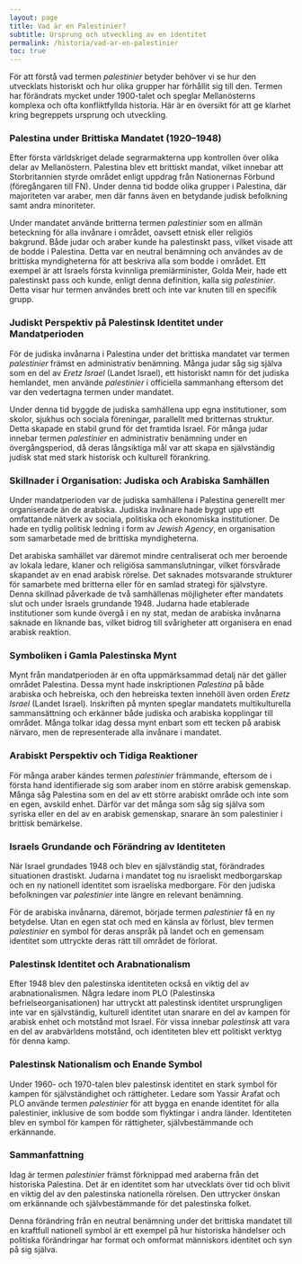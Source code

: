 ```yaml
---
layout: page
title: Vad är en Palestinier?
subtitle: Ursprung och utveckling av en identitet
permalink: /historia/vad-ar-en-palestinier
toc: true
---
```


För att förstå vad termen *palestinier* betyder behöver vi se hur den utvecklats historiskt och hur olika grupper har förhållit sig till den. Termen har förändrats mycket under 1900-talet och speglar Mellanösterns komplexa och ofta konfliktfyllda historia. Här är en översikt för att ge klarhet kring begreppets ursprung och utveckling.

### Palestina under Brittiska Mandatet (1920–1948)

Efter första världskriget delade segrarmakterna upp kontrollen över olika delar av Mellanöstern. Palestina blev ett brittiskt mandat, vilket innebar att Storbritannien styrde området enligt uppdrag från Nationernas Förbund (föregångaren till FN). Under denna tid bodde olika grupper i Palestina, där majoriteten var araber, men där fanns även en betydande judisk befolkning samt andra minoriteter.

Under mandatet använde britterna termen *palestinier* som en allmän beteckning för alla invånare i området, oavsett etnisk eller religiös bakgrund. Både judar och araber kunde ha palestinskt pass, vilket visade att de bodde i Palestina. Detta var en neutral benämning och användes av de brittiska myndigheterna för att beskriva alla som bodde i området. Ett exempel är att Israels första kvinnliga premiärminister, Golda Meir, hade ett palestinskt pass och kunde, enligt denna definition, kalla sig *palestinier*. Detta visar hur termen användes brett och inte var knuten till en specifik grupp.

### Judiskt Perspektiv på Palestinsk Identitet under Mandatperioden

För de judiska invånarna i Palestina under det brittiska mandatet var termen *palestinier* främst en administrativ benämning. Många judar såg sig själva som en del av *Eretz Israel* (Landet Israel), ett historiskt namn för det judiska hemlandet, men använde *palestinier* i officiella sammanhang eftersom det var den vedertagna termen under mandatet.

Under denna tid byggde de judiska samhällena upp egna institutioner, som skolor, sjukhus och sociala föreningar, parallellt med britternas struktur. Detta skapade en stabil grund för det framtida Israel. För många judar innebar termen *palestinier* en administrativ benämning under en övergångsperiod, då deras långsiktiga mål var att skapa en självständig judisk stat med stark historisk och kulturell förankring.

### Skillnader i Organisation: Judiska och Arabiska Samhällen

Under mandatperioden var de judiska samhällena i Palestina generellt mer organiserade än de arabiska. Judiska invånare hade byggt upp ett omfattande nätverk av sociala, politiska och ekonomiska institutioner. De hade en tydlig politisk ledning i form av *Jewish Agency*, en organisation som samarbetade med de brittiska myndigheterna.

Det arabiska samhället var däremot mindre centraliserat och mer beroende av lokala ledare, klaner och religiösa sammanslutningar, vilket försvårade skapandet av en enad arabisk rörelse. Det saknades motsvarande strukturer för samarbete med britterna eller för en samlad strategi för självstyre. Denna skillnad påverkade de två samhällenas möjligheter efter mandatets slut och under Israels grundande 1948. Judarna hade etablerade institutioner som kunde övergå i en ny stat, medan de arabiska invånarna saknade en liknande bas, vilket bidrog till svårigheter att organisera en enad arabisk reaktion.

### Symboliken i Gamla Palestinska Mynt

Mynt från mandatperioden är en ofta uppmärksammad detalj när det gäller området Palestina. Dessa mynt hade inskriptionen *Palestina* på både arabiska och hebreiska, och den hebreiska texten innehöll även orden *Eretz Israel* (Landet Israel). Inskriften på mynten speglar mandatets multikulturella sammansättning och erkänner både judiska och arabiska kopplingar till området. Många tolkar idag dessa mynt enbart som ett tecken på arabisk närvaro, men de representerade alla invånare i mandatet.

### Arabiskt Perspektiv och Tidiga Reaktioner

För många araber kändes termen *palestinier* främmande, eftersom de i första hand identifierade sig som araber inom en större arabisk gemenskap. Många såg Palestina som en del av ett större arabiskt område och inte som en egen, avskild enhet. Därför var det många som såg sig själva som syriska eller en del av en arabisk gemenskap, snarare än som palestinier i brittisk bemärkelse.

### Israels Grundande och Förändring av Identiteten

När Israel grundades 1948 och blev en självständig stat, förändrades situationen drastiskt. Judarna i mandatet tog nu israeliskt medborgarskap och en ny nationell identitet som israeliska medborgare. För den judiska befolkningen var *palestinier* inte längre en relevant benämning.

För de arabiska invånarna, däremot, började termen *palestinier* få en ny betydelse. Utan en egen stat och med en känsla av förlust, blev termen *palestinier* en symbol för deras anspråk på landet och en gemensam identitet som uttryckte deras rätt till området de förlorat.

### Palestinsk Identitet och Arabnationalism

Efter 1948 blev den palestinska identiteten också en viktig del av arabnationalismen. Några ledare inom PLO (Palestinska befrielseorganisationen) har uttryckt att palestinsk identitet ursprungligen inte var en självständig, kulturell identitet utan snarare en del av kampen för arabisk enhet och motstånd mot Israel. För vissa innebar *palestinsk* att vara en del av arabvärldens motstånd, och identiteten blev ett politiskt verktyg för denna kamp.

### Palestinsk Nationalism och Enande Symbol

Under 1960- och 1970-talen blev palestinsk identitet en stark symbol för kampen för självständighet och rättigheter. Ledare som Yassir Arafat och PLO använde termen *palestinier* för att bygga en enande identitet för alla palestinier, inklusive de som bodde som flyktingar i andra länder. Identiteten blev en symbol för kampen för rättigheter, självbestämmande och erkännande.

### Sammanfattning

Idag är termen *palestinier* främst förknippad med araberna från det historiska Palestina. Det är en identitet som har utvecklats över tid och blivit en viktig del av den palestinska nationella rörelsen. Den uttrycker önskan om erkännande och självbestämmande för det palestinska folket.

Denna förändring från en neutral benämning under det brittiska mandatet till en kraftfull nationell symbol är ett exempel på hur historiska händelser och politiska förändringar har format och omformat människors identitet och syn på sig själva.

